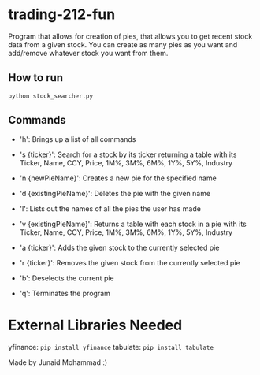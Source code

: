 # trading-212-fun

Program that allows for creation of pies, that allows you to get recent stock data from a given stock. You can create as many pies as you want and add/remove whatever stock you want from them.

## How to run
`python stock_searcher.py`

## Commands
- 'h': Brings up a list of all commands

- 's {ticker}': Search for a stock by its ticker returning a table with its Ticker, Name, CCY, Price, 1M%, 3M%, 6M%, 1Y%, 5Y%, Industry

- 'n {newPieName}': Creates a new pie for the specified name
- 'd {existingPieName}': Deletes the pie with the given name

- 'l': Lists out the names of all the pies the user has made
- 'v {existingPieName}':  Returns a table with each stock in a pie with its Ticker, Name, CCY, Price, 1M%, 3M%, 6M%, 1Y%, 5Y%, Industry
- 'a {ticker}': Adds the given stock to the currently selected pie
- 'r {ticker}': Removes the given stock from the currently selected pie

- 'b': Deselects the current pie
- 'q': Terminates the program

# External Libraries Needed
yfinance: `pip install yfinance`
tabulate: `pip install tabulate`

Made by Junaid Mohammad :)